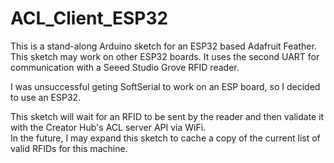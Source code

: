 # ACL_Client_ESP32

This is a stand-along Arduino sketch for an ESP32 based Adafruit Feather. This sketch may work on other ESP32 boards. It uses the second UART for communication with a Seeed Studio Grove RFID reader.

I was unsuccessful geting SoftSerial to work on an ESP board, so I decided to use an ESP32.

This sketch will wait for an RFID to be sent by the reader and then validate it with the Creator Hub's ACL server API via WiFi.  
In the future, I may expand this sketch to cache a copy of the current list of valid RFIDs for this machine.
